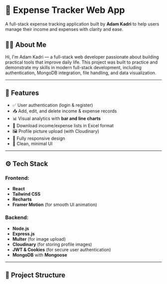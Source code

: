 # 💸 Expense Tracker Web App

A full-stack expense tracking application built by **Adam Kadri** to help users manage their income and expenses with clarity and ease.

## 🧑‍💻 About Me

Hi, I'm Adam Kadri — a full-stack web developer passionate about building practical tools that improve daily life. This project was built to practice and demonstrate my skills in modern full-stack development, including authentication, MongoDB integration, file handling, and data visualization.

---

## 🚀 Features

- ✅ User authentication (login & register)
- 📥 Add, edit, and delete income & expense records
- 📊 Visual analytics with **bar and line charts**
- 🧾 Download income/expense lists in Excel format
- 🖼️ Profile picture upload (with Cloudinary)
- 📱 Fully responsive design
- 🌙 Clean, minimal UI

---

## ⚙️ Tech Stack

### Frontend:
- **React**
- **Tailwind CSS**
- **Recharts** 
- **Framer Motion** (for smooth UI animation)

### Backend:
- **Node.js**
- **Express.js**
- **Multer** (for image upload)
- **Cloudinary** (for storing profile images)
- **JWT & Cookies** (for secure user authentication)
- **MongoDB** with **Mongoose**

---

## 📁 Project Structure

